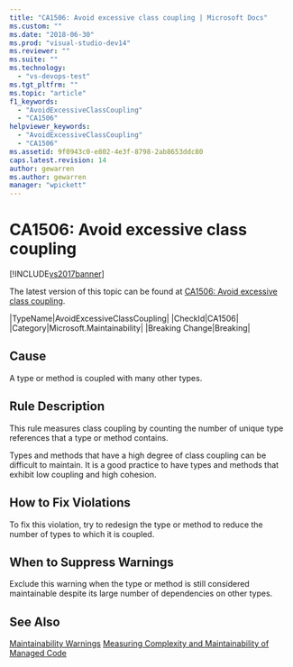 ```yaml
---
title: "CA1506: Avoid excessive class coupling | Microsoft Docs"
ms.custom: ""
ms.date: "2018-06-30"
ms.prod: "visual-studio-dev14"
ms.reviewer: ""
ms.suite: ""
ms.technology:
  - "vs-devops-test"
ms.tgt_pltfrm: ""
ms.topic: "article"
f1_keywords:
  - "AvoidExcessiveClassCoupling"
  - "CA1506"
helpviewer_keywords:
  - "AvoidExcessiveClassCoupling"
  - "CA1506"
ms.assetid: 9f0943c0-e802-4e3f-8798-2ab8653ddc80
caps.latest.revision: 14
author: gewarren
ms.author: gewarren
manager: "wpickett"
---
```

# CA1506: Avoid excessive class coupling
[!INCLUDE[vs2017banner](../includes/vs2017banner.md)]

The latest version of this topic can be found at [CA1506: Avoid excessive class coupling](https://docs.microsoft.com/visualstudio/code-quality/ca1506-avoid-excessive-class-coupling).

|TypeName|AvoidExcessiveClassCoupling|
|CheckId|CA1506|
|Category|Microsoft.Maintainability|
|Breaking Change|Breaking|

## Cause
 A type or method is coupled with many other types.

## Rule Description
 This rule measures class coupling by counting the number of unique type references that a type or method contains.

 Types and methods that have a high degree of class coupling can be difficult to maintain. It is a good practice to have types and methods that exhibit low coupling and high cohesion.

## How to Fix Violations
 To fix this violation, try to redesign the type or method to reduce the number of types to which it is coupled.

## When to Suppress Warnings
 Exclude this warning when the type or method is still considered maintainable despite its large number of dependencies on other types.

## See Also
 [Maintainability Warnings](../code-quality/maintainability-warnings.md)
 [Measuring Complexity and Maintainability of Managed Code](../code-quality/measuring-complexity-and-maintainability-of-managed-code.md)



